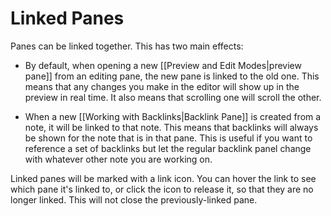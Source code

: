 # Linked Panes

Panes can be linked together. This has two main effects:

- By default, when opening a new [[Preview and Edit Modes|preview pane]] from an editing pane, the new pane is linked to the old one. This means that any changes you make in the editor will show up in the preview in real time. It also means that scrolling one will scroll the other.

- When a new [[Working with Backlinks|Backlink Pane]] is created from a note, it will be linked to that note. This means that backlinks will always be shown for the note that is in that pane. This is useful if you want to reference a set of backlinks but let the regular backlink panel change with whatever other note you are working on.

Linked panes will be marked with a link icon. You can hover the link to see which pane it's linked to, or click the icon to release it, so that they are no longer linked. This will not close the previously-linked pane.
